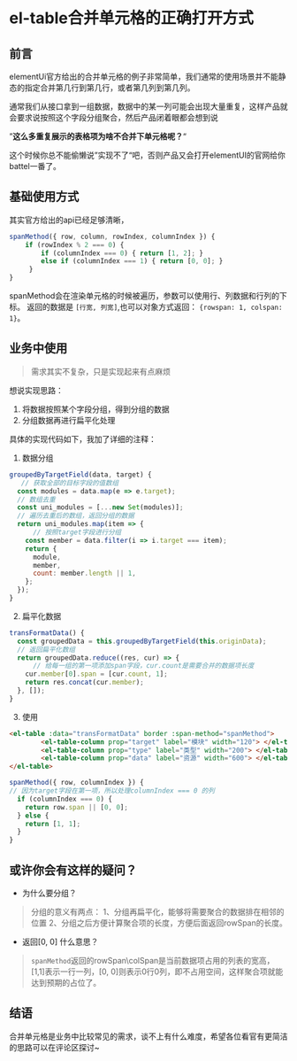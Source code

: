 # el-table合并单元格的正确打开方式

## 前言
elementUi官方给出的合并单元格的例子非常简单，我们通常的使用场景并不能静态的指定合并第几行到第几行，或者第几列到第几列。

通常我们从接口拿到一组数据，数据中的某一列可能会出现大量重复，这样产品就会要求说按照这个字段分组聚合，然后产品闭着眼都会想到说

”**这么多重复展示的表格项为啥不合并下单元格呢？**“

这个时候你总不能偷懒说”实现不了“吧，否则产品又会打开elementUI的官网给你battel一番了。

## 基础使用方式

其实官方给出的api已经足够清晰，
```js
spanMethod({ row, column, rowIndex, columnIndex }) { 
    if (rowIndex % 2 === 0) { 
        if (columnIndex === 0) { return [1, 2]; } 
        else if (columnIndex === 1) { return [0, 0]; } 
     } 
}
```
spanMethod会在渲染单元格的时候被遍历，参数可以使用行、列数据和行列的下标。
返回的数据是 `[行宽, 列宽]`,也可以对象方式返回： `{rowspan: 1, colspan: 1}`。

## 业务中使用
> 需求其实不复杂，只是实现起来有点麻烦

想说实现思路：
1. 将数据按照某个字段分组，得到分组的数据
2. 分组数据再进行扁平化处理

具体的实现代码如下，我加了详细的注释：

1. 数据分组
```js
groupedByTargetField(data, target) {
   // 获取全部的目标字段的值数组
  const modules = data.map(e => e.target);
  // 数组去重
  const uni_modules = [...new Set(modules)];
  // 遍历去重后的数组，返回分组的数据
  return uni_modules.map(item => {
      // 按照target字段进行分组
    const member = data.filter(i => i.target === item);
    return {
      module,
      member,
      count: member.length || 1,
    };
  });
}
```

2. 扁平化数据

```js
transFormatData() {
  const groupedData = this.groupedByTargetField(this.originData);
  // 返回扁平化数组
  return groupedData.reduce((res, cur) => {
      // 给每一组的第一项添加span字段，cur.count是需要合并的数据项长度
    cur.member[0].span = [cur.count, 1];
    return res.concat(cur.member);
  }, []);
}
```

3. 使用

```html
<el-table :data="transFormatData" border :span-method="spanMethod">
        <el-table-column prop="target" label="模块" width="120"> </el-table-column>
        <el-table-column prop="type" label="类型" width="200"> </el-table-column>
        <el-table-column prop="data" label="资源" width="600"> </el-table-column> 
</el-table>
```
```js
spanMethod({ row, columnIndex }) {
// 因为target字段在第一项，所以处理columnIndex === 0 的列
  if (columnIndex === 0) {
    return row.span || [0, 0];
  } else {
    return [1, 1];
  }
}
```

## 或许你会有这样的疑问？
- 为什么要分组？

> 分组的意义有两点： 1、分组再扁平化，能够将需要聚合的数据排在相邻的位置
> 2、分组之后方便计算聚合项的长度，方便后面返回rowSpan的长度。

- 返回[0, 0] 什么意思？

> `spanMethod`返回的rowSpan\colSpan是当前数据项占用的列表的宽高，[1,1]表示一行一列，[0, 0]则表示0行0列，即不占用空间，这样聚合项就能达到预期的占位了。



## 结语

合并单元格是业务中比较常见的需求，谈不上有什么难度，希望各位看官有更简洁的思路可以在评论区探讨~









